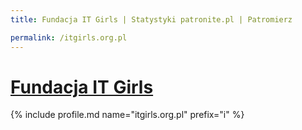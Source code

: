 ```yaml
---
title: Fundacja IT Girls | Statystyki patronite.pl | Patromierz

permalink: /itgirls.org.pl
---
```


# [Fundacja IT Girls](https://patronite.pl/itgirls.org.pl)

{% include profile.md name="itgirls.org.pl" prefix="i" %}
